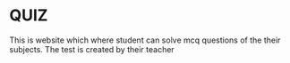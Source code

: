 # QUIZ
This is website which where student can solve mcq questions of the  their subjects. The test is created by their teacher
